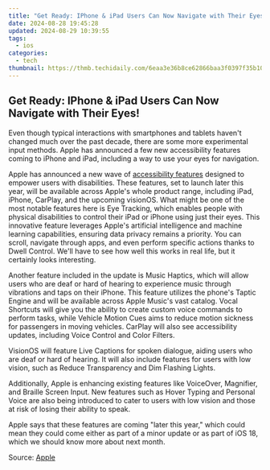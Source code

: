 ```yaml
---
title: "Get Ready: IPhone & iPad Users Can Now Navigate with Their Eyes!"
date: 2024-08-28 19:45:28
updated: 2024-08-29 10:39:55
tags:
  - ios
categories:
  - tech
thumbnail: https://thmb.techidaily.com/6eaa3e36b8ce62866baa3f0397f35b108aa431d0b37d363e9ff789051431b8db.jpg
---
```


## Get Ready: IPhone & iPad Users Can Now Navigate with Their Eyes!

Even though typical interactions with smartphones and tablets haven't changed much over the past decade, there are some more experimental input methods. Apple has announced a few new accessibility features coming to iPhone and iPad, including a way to use your eyes for navigation.

 Apple has announced a new wave of [accessibility features](https://remote-screen-capture.techidaily.com/updated-screenshot-secrets-for-windows-pros-for-2024/) designed to empower users with disabilities. These features, set to launch later this year, will be available across Apple's whole product range, including iPad, iPhone, CarPlay, and the upcoming visionOS. What might be one of the most notable features here is Eye Tracking, which enables people with physical disabilities to control their iPad or iPhone using just their eyes. This innovative feature leverages Apple's artificial intelligence and machine learning capabilities, ensuring data privacy remains a priority. You can scroll, navigate through apps, and even perform specific actions thanks to Dwell Control. We'll have to see how well this works in real life, but it certainly looks interesting.

 Another feature included in the update is Music Haptics, which will allow users who are deaf or hard of hearing to experience music through vibrations and taps on their iPhone. This feature utilizes the phone's Taptic Engine and will be available across Apple Music's vast catalog. Vocal Shortcuts will give you the ability to create custom voice commands to perform tasks, while Vehicle Motion Cues aims to reduce motion sickness for passengers in moving vehicles. CarPlay will also see accessibility updates, including Voice Control and Color Filters.

 VisionOS will feature Live Captions for spoken dialogue, aiding users who are deaf or hard of hearing. It will also include features for users with low vision, such as Reduce Transparency and Dim Flashing Lights.

 Additionally, Apple is enhancing existing features like VoiceOver, Magnifier, and Braille Screen Input. New features such as Hover Typing and Personal Voice are also being introduced to cater to users with low vision and those at risk of losing their ability to speak.

 Apple says that these features are coming "later this year," which could mean they could come either as part of a minor update or as part of iOS 18, which we should know more about next month.

 Source: [Apple](https://www.apple.com/newsroom/2024/05/apple-announces-new-accessibility-features-including-eye-tracking/)

<ins class="adsbygoogle"
     style="display:block"
     data-ad-format="autorelaxed"
     data-ad-client="ca-pub-7571918770474297"
     data-ad-slot="1223367746"></ins>



<ins class="adsbygoogle"
     style="display:block"
     data-ad-client="ca-pub-7571918770474297"
     data-ad-slot="8358498916"
     data-ad-format="auto"
     data-full-width-responsive="true"></ins>
